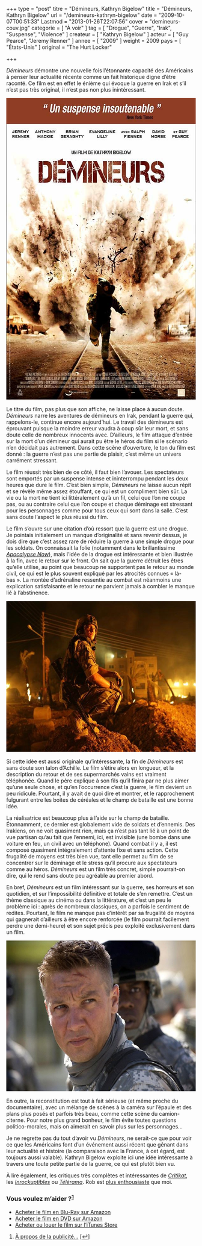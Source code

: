 +++
type = "post"
titre = "Démineurs, Kathryn Bigelow"
title = "Démineurs, Kathryn Bigelow"
url = "/demineurs-kathryn-bigelow"
date = "2009-10-07T00:51:33"
Lastmod = "2013-01-26T22:07:56"
cover = "demineurs-couv.jpg"
categorie = [ "À voir" ]
tag = [ "Drogue", "Guerre", "Irak", "Suspense", "Violence" ]
createur = [ "Kathryn Bigelow" ]
acteur = [ "Guy Pearce", "Jeremy Renner" ]
annee = [ "2009" ]
weight = 2009
pays = [ "États-Unis" ]
original = "The Hurt Locker"

+++

<p><em>Démineurs</em> démontre une nouvelle fois l&rsquo;étonnante capacité des Américains à penser leur actualité récente comme un fait historique digne d&rsquo;être raconté. Ce film est en effet le énième qui évoque la guerre en Irak et s&rsquo;il n&rsquo;est pas très original, il n&rsquo;est pas non plus inintéressant.</p>
<div style="text-align: center;"><a href="http://www.allocine.fr/film/fichefilm_gen_cfilm=123021.html"><img class="aligncenter" src="demineurs-affiches.jpg" border="0" alt="demineurs-affiches.jpg" width="600" height="800" /></a></div>
<p>Le titre du film, pas plus que son affiche, ne laisse place à aucun doute. <em>Démineurs</em> narre les aventures de démineurs en Irak, pendant la guerre qui, rappelons-le, continue encore aujourd&rsquo;hui. Le travail des démineurs est éprouvant puisque la moindre erreur vaudra à coup sûr leur mort, et sans doute celle de nombreux innocents avec. D&rsquo;ailleurs, le film attaque d&rsquo;entrée sur la mort d&rsquo;un démineur qui aurait pu être le héros du film si le scénario n&rsquo;en décidait pas autrement. Dans cette scène d&rsquo;ouverture, le ton du film est donné : la guerre n&rsquo;est pas une partie de plaisir, c&rsquo;est même un univers carrément stressant.</p>
<p>Le film réussit très bien de ce côté, il faut bien l&rsquo;avouer. Les spectateurs sont emportés par un suspense intense et ininterrompu pendant les deux heures que dure le film. C&rsquo;est bien simple, <em>Démineurs</em> ne laisse aucun répit et se révèle même assez étouffant, ce qui est un compliment bien sûr. La vie ou la mort ne tient ici littéralement qu&rsquo;à un fil, celui que l&rsquo;on ne coupe pas, ou au contraire celui que l&rsquo;on coupe et chaque déminage est stressant pour les personnages comme pour tous ceux qui sont dans la salle. C&rsquo;est sans doute l&rsquo;aspect le plus réussi du film.</p>
<p>Le film s&rsquo;ouvre sur une citation d&rsquo;où ressort que la guerre est une drogue. Je pointais initialement un manque d&rsquo;originalité et sans revenir dessus, je dois dire que c&rsquo;est assez rare de réduire la guerre à une simple drogue pour les soldats. On connaissait la folie (notamment dans le brillantissime <em><a href="/2012/01/22/apocalypse-now-redux-coppola/" title="Apocalypse Now Redux, Francis Ford Coppola">Apocalypse Now</a></em>), mais l&rsquo;idée de la drogue est intéressante et bien illustrée à la fin, avec le retour sur le front. On sait que la guerre détruit les êtres qu&rsquo;elle utilise, au point que beaucoup ne supportent pas le retour au monde civil, ce qui est le plus souvent expliqué par les atrocités connues &laquo;&nbsp;là-bas&nbsp;&raquo;. La montée d&rsquo;adrénaline ressentie au combat est néanmoins une explication satisfaisante et le retour ne parvient jamais à combler le manque lié à l&rsquo;abstinence.</p>
<div style="text-align: center;"><img class="aligncenter" src="demineurs.jpg" border="0" alt="demineurs.jpg" width="600" height="400" /></div>
<p>Si cette idée est aussi originale qu&rsquo;intéressante, la fin de <em>Démineurs</em> est sans doute son talon d&rsquo;Achille. Le film s&rsquo;étire alors en longueur, et la description du retour et de ses supermarchés vains est vraiment téléphonée. Quand le père explique à son fils qu&rsquo;il finira par ne plus aimer qu&rsquo;une seule chose, et qu&rsquo;en l&rsquo;occurrence c&rsquo;est la guerre, le film devient un peu ridicule. Pourtant, il y avait de quoi dire et montrer, et le rapprochement fulgurant entre les boites de céréales et le champ de bataille est une bonne idée.</p>
<p>La réalisatrice est beaucoup plus à l&rsquo;aide sur le champ de bataille. Étonnamment, ce dernier est globalement vide de soldats et d&rsquo;ennemis. Des Irakiens, on ne voit quasiment rien, mais ça n&rsquo;est pas tant lié à un point de vue partisan qu&rsquo;au fait que l&rsquo;ennemi, ici, est invisible (une bombe dans une voiture en feu, un civil avec un téléphone). Quand combat il y a, il est composé quasiment intégralement d&rsquo;attente fixe et sans action. Cette frugalité de moyens est très bien vue, tant elle permet au film de se concentrer sur le déminage et le stress qu&rsquo;il procure aux spectateurs comme au héros. <em>Démineurs</em> est un film très concret, simple pourrait-on dire, qui le rend sans doute peu agréable au premier abord.</p>
<p>En bref, <em>Démineurs</em> est un film intéressant sur la guerre, ses horreurs et son quotidien, et sur l&rsquo;impossibilité définitive et totale de s&rsquo;en remettre. C&rsquo;est un thème classique au cinéma ou dans la littérature, et c&rsquo;est un peu le problème ici : après de nombreux classiques, on a parfois le sentiment de redites. Pourtant, le film ne manque pas d&rsquo;intérêt par sa frugalité de moyens qui gagnerait d&rsquo;ailleurs à être encore renforcée (le film pourrait facilement perdre une demi-heure) et son sujet précis peu exploité exclusivement dans un film.</p>
<div style="text-align: center;"><img class="aligncenter" src="demineurs-1.jpg" border="0" alt="demineurs-1.jpg" width="600" height="400" /></div>
<p>En outre, la reconstitution est tout à fait sérieuse (et même proche du documentaire), avec un mélange de scènes à la caméra sur l&rsquo;épaule et des plans plus posés et parfois très beau, comme cette scène du camion-citerne. Pour notre plus grand bonheur, le film évite toutes questions politico-morales, mais on aimerait en savoir plus sur les personnages&#8230;</p>
<p>Je ne regrette pas du tout d&rsquo;avoir vu <em>Démineurs</em>, ne serait-ce que pour voir ce que les Américains font d&rsquo;un événement aussi récent que gênant dans leur actualité et histoire (la comparaison avec la France, à cet égard, est toujours aussi valable). Kathryn Bigelow exploite ici une idée intéressante à travers une toute petite partie de la guerre, ce qui est plutôt bien vu.</p>
<p>À lire également, les critiques très complètes et intéressantes de <em><a href="http://www.critikat.com/Demineurs.html">Critikat</a></em>, les <em><a href="http://www.lesinrocks.com/cine/cinema-article/article/demineurs/">Inrockuptibles</a></em> ou <em><a href="http://www.telerama.fr/cinema/films/demineurs,390869,critique.php">Télérama</a></em>. Rob est <a href="http://www.toujoursraison.com/2009/09/demineurs.html">plus enthousiaste</a> que moi.</p>
<div class="amazon">
<h3>Vous voulez m&rsquo;aider ?<sup><a href="#footnote_0_1898" id="identifier_0_1898" class="footnote-link footnote-identifier-link" title="&Agrave; propos de la publicit&eacute;&hellip;">1</a></sup></h3>
<ul>
<li><a href="http://www.amazon.fr/gp/product/B0030CNQTM/ref=as_li_ss_tl?ie=UTF8&tag=leblogdenic07-21&linkCode=as2&camp=1642&creative=19458&creativeASIN=B0030CNQTM">Acheter le film en Blu-Ray sur Amazon</a></li>
<li><a href="http://www.amazon.fr/gp/product/B0030CNQTW/ref=as_li_ss_tl?ie=UTF8&tag=leblogdenic07-21&linkCode=as2&camp=1642&creative=19458&creativeASIN=B0030CNQTW">Acheter le film en DVD sur Amazon</a></li>
<li><a href="http://itunes.apple.com/fr/movie/demineurs-vost/id381891573">Acheter ou louer le film sur l&rsquo;iTunes Store</a></li>
</ul>
</div>
<ol class="footnotes"><li id="footnote_0_1898" class="footnote"><a href="/a-propos/publicite/">À propos de la publicité…</a> [<a href="#identifier_0_1898" class="footnote-link footnote-back-link">&#8617;</a>]</li></ol>
